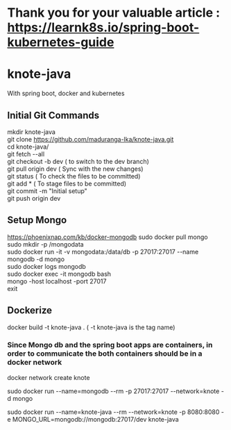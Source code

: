 # Thank you for your valuable article : https://learnk8s.io/spring-boot-kubernetes-guide

# knote-java

With spring boot, docker and kubernetes

## Initial Git Commands
mkdir knote-java  
git clone https://github.com/maduranga-lka/knote-java.git  
cd knote-java/  
git fetch --all  
git checkout -b dev  ( to switch to the dev branch)  
git pull origin dev ( Sync with the new changes)  
git status ( To check the files to be committed)  
git add * ( To stage files to be committed)  
git commit -m "Initial setup"  
git push origin dev  


## Setup Mongo
https://phoenixnap.com/kb/docker-mongodb
sudo docker pull mongo  
sudo mkdir -p /mongodata  
sudo docker run -it -v mongodata:/data/db -p 27017:27017 --name mongodb -d mongo  
sudo docker logs mongodb  
sudo docker exec -it mongodb bash  
mongo -host localhost -port 27017   
exit  

## Dockerize

docker build -t knote-java . ( -t knote-java is the tag name)  

### Since Mongo db and the spring boot apps are containers, in order to communicate the both containers should be in a docker network  
docker network create knote 

sudo docker run --name=mongodb  --rm -p 27017:27017 --network=knote -d  mongo  
  
sudo docker run --name=knote-java --rm --network=knote -p 8080:8080 -e MONGO_URL=mongodb://mongodb:27017/dev knote-java

